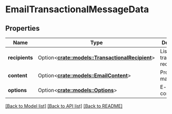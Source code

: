# EmailTransactionalMessageData

## Properties

Name | Type | Description | Notes
------------ | ------------- | ------------- | -------------
**recipients** | Option<[**crate::models::TransactionalRecipient**](TransactionalRecipient.md)> | List of transactional recipients | [optional]
**content** | Option<[**crate::models::EmailContent**](EmailContent.md)> | Proper e-mail content | [optional]
**options** | Option<[**crate::models::Options**](Options.md)> | E-mail configuration | [optional]

[[Back to Model list]](../README.md#documentation-for-models) [[Back to API list]](../README.md#documentation-for-api-endpoints) [[Back to README]](../README.md)


